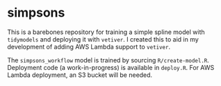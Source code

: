
# simpsons

This is a barebones repository for training a simple spline model with `tidymodels` and deploying it with `vetiver`. I created this to aid in my development of adding AWS Lambda support to `vetiver`.

The `simpsons_workflow` model is trained by sourcing `R/create-model.R`. Deployment code (a work-in-progress) is available in `deploy.R`. For AWS Lambda deployment, an S3 bucket will be needed.
